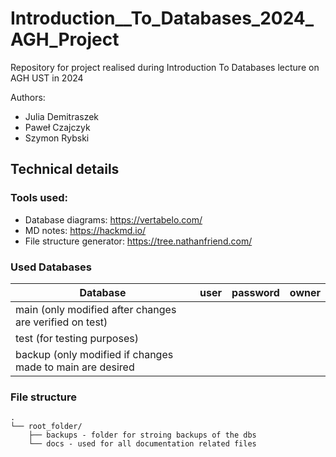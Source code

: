 # Introduction__To_Databases_2024_AGH_Project
Repository for project realised during Introduction To Databases lecture on AGH UST in 2024

Authors:  
- Julia Demitraszek
- Paweł Czajczyk
- Szymon Rybski

## Technical details
### Tools used:  
- Database diagrams: https://vertabelo.com/
- MD notes: https://hackmd.io/
- File structure generator: https://tree.nathanfriend.com/

### Used Databases
| Database                                                  | user | password | owner |
|-----------------------------------------------------------|------|----------|-------|
| main (only modified after changes are verified on test)   |      |          |       |
| test (for testing purposes)                               |      |          |       |
| backup (only modified if changes made to main are desired |      |          |       |


### File structure

```
.  
└── root_folder/  
    ├── backups - folder for stroing backups of the dbs  
    └── docs - used for all documentation related files
```

